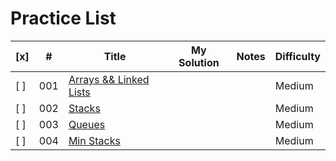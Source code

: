 # Practice List


| [x] | #   | Title                          | My Solution | Notes | Difficulty |
| --- | --- | ------------------------------ | ----------- | ----- | ---------- |
| [ ] | 001 | [Arrays && Linked Lists][p001] |             |       | Medium     |
| [ ] | 002 | [Stacks][p001]                 |             |       | Medium     |
| [ ] | 003 | [Queues][p001]                 |             |       | Medium     |
| [ ] | 004 | [Min Stacks][p001]             |             |       | Medium     |


[p001]:https://simandebvu.github.io